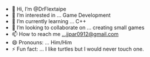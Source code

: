 - 👋 Hi, I’m @DrFlextaipe
- 👀 I’m interested in ... Game Development
- 🌱 I’m currently learning ... C++
- 💞️ I’m looking to collaborate on ... creating small games
- 📫 How to reach me ...jjpar0912@gmail.com
- 😄 Pronouns: ... Him/Him
- ⚡ Fun fact: ... I like turtles but I would never touch one.

<!---
DrFlextaipe/DrFlextaipe is a ✨ special ✨ repository because its `README.md` (this file) appears on your GitHub profile.
You can click the Preview link to take a look at your changes.
--->
